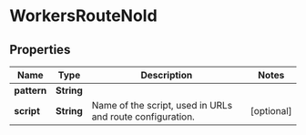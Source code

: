 

# WorkersRouteNoId


## Properties

| Name | Type | Description | Notes |
|------------ | ------------- | ------------- | -------------|
|**pattern** | **String** |  |  |
|**script** | **String** | Name of the script, used in URLs and route configuration. |  [optional] |



